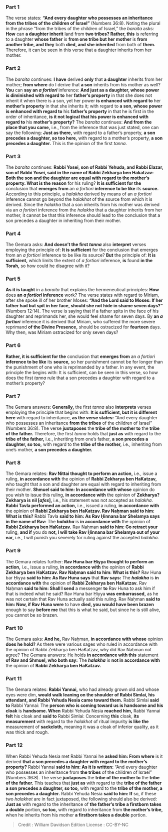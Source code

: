 
### Part 1
The verse states: <b>“And every daughter who possesses an inheritance from the tribes of the children of Israel”</b> (Numbers 36:8). Noting the plural in the phrase “from the tribes of the children of Israel,” the <i>baraita</i> asks: <b>How</b> can <b>a daughter inherit</b> land from <b>two tribes? Rather, this</b> is referring to a daughter <b>whose father</b> is <b>from one tribe but her mother</b> is <b>from another tribe, and they</b> both <b>died, and she inherited</b> from both of <b>them.</b> Therefore, it can be seen in this verse that a daughter inherits from her mother.

### Part 2
The <i>baraita</i> continues: <b>I have</b> derived <b>only</b> that <b>a daughter</b> inherits from her mother; <b>from where</b> do I derive that <b>a son</b> inherits from his mother as well? <b>You</b> can <b>say an <i>a fortiori</i></b> inference: <b>And just as a daughter, whose power is diminished with regard to</b> her <b>father’s property</b> in that she does not inherit it when there is a son, yet her power <b>is enhanced with regard to</b> her <b>mother’s property</b> in that she inherits it; with regard to <b>a son, whose power is enhanced with regard to</b> his <b>father’s property</b> in that he is first in the order of inheritance, <b>is it not logical that his power is enhanced with regard to</b> his <b>mother’s property?</b> The <i>baraita</i> continues: <b>And from the place that you came,</b> i.e., from the inference that was just stated, one can say the following: <b>Just as there,</b> with regard to a father’s property, <b>a son precedes a daughter, so too here,</b> with regard to a mother’s property, <b>a son precedes a daughter.</b> This is the opinion of the first <i>tanna</i>.

### Part 3
The <i>baraita</i> continues: <b>Rabbi Yosei, son of Rabbi Yehuda, and Rabbi Elazar, son of Rabbi Yosei, said in the name of Rabbi Zekharya ben Hakatzav: Both the son and the daughter are equal with regard to the mother’s property. What is the reason</b> for his ruling? <b>It is sufficient for the</b> conclusion that <b>emerges from</b> an <i>a fortiori</i> <b>inference to be like</b> its <b>source.</b> According to this principle, a <i>halakha</i> derived by means of an <i>a fortiori</i> inference cannot go beyond the <i>halakhot</i> of the source from which it is derived. Since the <i>halakha</i> that a son inherits from his mother was derived via an <i>a fortiori</i> inference from the <i>halakha</i> that a daughter inherits from her mother, it cannot be that this inference should lead to the conclusion that a son precedes a daughter in inheriting from their mother.

### Part 4
The Gemara asks: <b>And doesn’t the first <i>tanna</i></b> also <b>interpret</b> verses employing the principle of: <b>It is sufficient</b> for the conclusion that emerges from an <i>a fortiori</i> inference to be like its source? <b>But</b> the principle of: <b>It is sufficient,</b> which limits the extent of <i>a fortiori</i> inference, <b>is</b> found <b>in the Torah,</b> so how could he disagree with it?

### Part 5
<b>As it is taught</b> in a <i>baraita</i> that explains the hermeneutical principles: <b>How</b> does <b>an <i>a fortiori</i> inference</b> work? The verse states with regard to Miriam, after she spoke ill of her brother Moses: <b>“And the Lord said to Moses: If her father had but spit in her face, should she not hide in shame seven days?”</b> (Numbers 12:14). The verse is saying that if a father spits in the face of his daughter and reprimands her, she would feel shame for seven days. By <b>an <i>a fortiori</i></b> inference it is derived that Miriam, who suffered the more severe reprimand <b>of the Divine Presence,</b> should be ostracized for <b>fourteen</b> days. Why then, was Miriam ostracized for only seven days?

### Part 6
<b>Rather, it is sufficient for the</b> conclusion that <b>emerges from</b> an <i>a fortiori</i> <b>inference to be like</b> its <b>source,</b> so her punishment cannot be for longer than the punishment of one who is reprimanded by a father. In any event, the principle the begins with: It is sufficient, can be seen in this verse, so how does the first <i>tanna</i> rule that a son precedes a daughter with regard to a mother’s property?

### Part 7
The Gemara answers: <b>Generally,</b> the first <i>tanna</i> also <b>interprets</b> verses employing the principle that begins with: <b>It is sufficient, but it is different here</b> with regard to inheritance, <b>as the verse states:</b> “And every daughter who possesses an inheritance <b>from the tribes</b> of the children of Israel” (Numbers 36:8). The verse <b>juxtaposes</b> the <b>tribe of the mother to</b> the <b>tribe of the father.</b> Therefore, the first <i>tanna</i> holds that <b>just as</b> with regard to the <b>tribe of the father,</b> i.e., inheriting from one’s father, <b>a son precedes a daughter, so too,</b> with regard to the <b>tribe of the mother,</b> i.e., inheriting from one’s mother, <b>a son precedes a daughter.</b>

### Part 8
The Gemara relates: <b>Rav Nittai thought to perform an action,</b> i.e., issue a ruling, <b>in accordance with</b> the opinion of <b>Rabbi Zekharya ben HaKatzav,</b> who taught that a son and daughter are equal with regard to inheriting from their mother. <b>Shmuel said to him: In accordance with whose</b> opinion do you wish to issue this ruling, <b>in accordance with</b> the opinion of <b>Zekharya? Zekharya is nil [<i>afes</i>],</b> i.e., his statement was not accepted as <i>halakha</i>. <b>Rabbi Tavla performed an action,</b> i.e., issued a ruling, <b>in accordance with</b> the opinion of <b>Rabbi Zekharya ben HaKatzav. Rav Naḥman said to him: What is this?</b> Rabbi Tavla <b>said to him: As Rav Ḥinnana bar Shelamya says in the name of Rav:</b> The <b><i>halakha</i></b> is <b>in accordance with</b> the opinion of <b>Rabbi Zekharya ben HaKatzav.</b> Rav Naḥman <b>said to him: Go retract your</b> ruling, <b>and if</b> you do <b>not, I will take Rav Ḥinnana bar Shelamya out of your ear,</b> i.e., I will punish you severely for ruling against the accepted <i>halakha</i>.

### Part 9
The Gemara relates further: <b>Rav Huna bar Ḥiyya thought to perform an action,</b> i.e., issue a ruling, <b>in accordance with</b> the opinion of <b>Rabbi Zekharya ben HaKatzav. Rav Naḥman said to him: What is this?</b> Rav Huna bar Ḥiyya <b>said to him: As Rav Huna says</b> that <b>Rav says:</b> The <b><i>halakha</i></b> is <b>in accordance with</b> the opinion of <b>Rabbi Zekharya ben HaKatzav.</b> Rav Naḥman <b>said to him: Shall I send</b> a messenger <b>to</b> Rav Huna to ask him if that is indeed what he said? Rav Huna bar Ḥiyya <b>was embarrassed,</b> as he was not certain that Rav Huna actually said this ruling. Rav Naḥman <b>said to him: Now, if Rav Huna were</b> to have <b>died, you would have been brazen</b> enough to say <b>before me</b> that this is what he said, but since he is still alive, you cannot be so brazen.

### Part 10
The Gemara asks: <b>And he,</b> Rav Naḥman, <b>in accordance with whose</b> opinion <b>does he hold?</b> As there were various sages who ruled in accordance with the opinion of Rabbi Zekharya ben HaKatzav, why did Rav Naḥman not agree? The Gemara answers: He holds <b>in accordance with this</b> statement <b>of Rav and Shmuel, who both say:</b> The <b><i>halakha</i></b> is <b>not in accordance with</b> the opinion of <b>Rabbi Zekharya ben HaKatzav.</b>

### Part 11
The Gemara relates: <b>Rabbi Yannai,</b> who had already grown old and whose eyes were dim, <b>would walk leaning on the shoulder of Rabbi Simlai, his attendant, and Rabbi Yehuda Nesia came toward them.</b> Rabbi Simlai <b>said to</b> Rabbi Yannai: The <b>person who is coming toward us is handsome and his cloak</b> is <b>handsome. When</b> Rabbi Yehuda Nesia <b>reached him,</b> Rabbi Yannai <b>felt</b> his cloak and <b>said to</b> Rabbi Simlai: Concerning <b>this</b> cloak, <b>its measurement</b> with regard to the <i>halakhot</i> of ritual impurity <b>is like the</b> measurement of <b>sackcloth,</b> meaning it was a cloak of inferior quality, as it was thick and rough.

### Part 12
When Rabbi Yehuda Nesia met Rabbi Yannai he <b>asked him: From where</b> is it derived <b>that a son precedes a daughter with regard to the mother’s property?</b> Rabbi Yannai <b>said to him: As it is written:</b> “And every daughter who possesses an inheritance from <b>the tribes</b> of the children of Israel” (Numbers 36:8). The verse <b>juxtaposes</b> the <b>tribe of the mother to</b> the <b>tribe of the father.</b> This teaches that <b>just as</b> with regard to the <b>tribe of the father a son precedes a daughter, so too,</b> with regard to the <b>tribe of the mother, a son precedes a daughter.</b> Rabbi Yehuda Nesia <b>said to him: If</b> so, if these two <i>halakhot</i> are in fact juxtaposed, the following should also be derived: <b>Just as</b> with regard to the inheritance of <b>the father’s tribe a firstborn takes a double</b> portion, <b>so too,</b> with regard to inheritance from <b>the mother’s tribe,</b> when he inherits from his mother <b>a firstborn takes a double</b> portion.

>Credit : William Davidson Edition
>License : CC-BY-NC